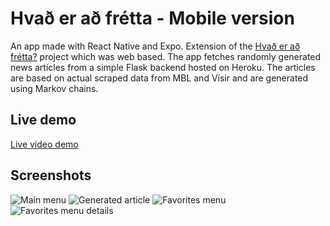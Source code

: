 # Hvað er að frétta - Mobile version
An app made with React Native and Expo. Extension of the [Hvað er að frétta?](https://github.com/Bjarturl/Hvad-er-ad-fretta) project which was web based.
The app fetches randomly generated news articles from a simple Flask backend hosted on Heroku. The articles are based on actual scraped data from MBL and Vísir
and are generated using Markov chains.
## Live demo
[Live video demo](http://www.youtube.com/watch?v=Q1vlJLLIq_A)
## Screenshots
![Main menu](https://github.com/Bjarturl/Hvaderadfretta-mobile/blob/main/demonstration/screen1.png "Main menu")
![Generated article](https://github.com/Bjarturl/Hvaderadfretta-mobile/blob/main/demonstration/screen2.png "Generated article")
![Favorites menu](https://github.com/Bjarturl/Hvaderadfretta-mobile/blob/main/demonstration/screen3.png "Favorites menu")
![Favorites menu details](https://github.com/Bjarturl/Hvaderadfretta-mobile/blob/main/demonstration/screen4.png "Favorites menu details")

